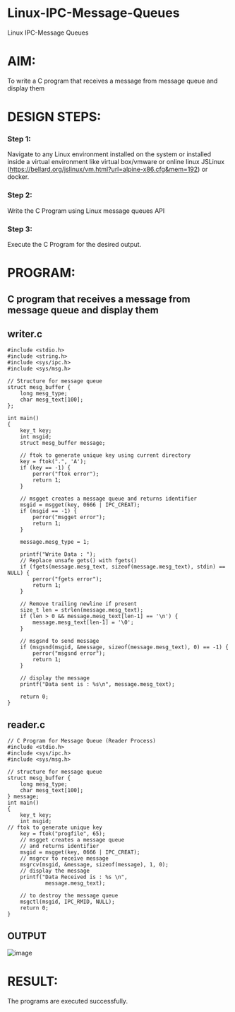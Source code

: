 # Linux-IPC-Message-Queues
Linux IPC-Message Queues

# AIM:
To write a C program that receives a message from message queue and display them

# DESIGN STEPS:

### Step 1:

Navigate to any Linux environment installed on the system or installed inside a virtual environment like virtual box/vmware or online linux JSLinux (https://bellard.org/jslinux/vm.html?url=alpine-x86.cfg&mem=192) or docker.

### Step 2:

Write the C Program using Linux message queues API 

### Step 3:

Execute the C Program for the desired output. 

# PROGRAM:

## C program that receives a message from message queue and display them

## writer.c
```
#include <stdio.h> 
#include <string.h>
#include <sys/ipc.h> 
#include <sys/msg.h> 

// Structure for message queue 
struct mesg_buffer { 
    long mesg_type; 
    char mesg_text[100]; 
}; 

int main() 
{ 
    key_t key; 
    int msgid; 
    struct mesg_buffer message;
    
    // ftok to generate unique key using current directory 
    key = ftok(".", 'A'); 
    if (key == -1) {
        perror("ftok error");
        return 1;
    }
    
    // msgget creates a message queue and returns identifier 
    msgid = msgget(key, 0666 | IPC_CREAT); 
    if (msgid == -1) {
        perror("msgget error");
        return 1;
    }
    
    message.mesg_type = 1; 
    
    printf("Write Data : "); 
    // Replace unsafe gets() with fgets()
    if (fgets(message.mesg_text, sizeof(message.mesg_text), stdin) == NULL) {
        perror("fgets error");
        return 1;
    }
    
    // Remove trailing newline if present
    size_t len = strlen(message.mesg_text);
    if (len > 0 && message.mesg_text[len-1] == '\n') {
        message.mesg_text[len-1] = '\0';
    }
    
    // msgsnd to send message 
    if (msgsnd(msgid, &message, sizeof(message.mesg_text), 0) == -1) {
        perror("msgsnd error");
        return 1;
    }
    
    // display the message 
    printf("Data sent is : %s\n", message.mesg_text); 
    
    return 0; 
}
```
## reader.c
```
// C Program for Message Queue (Reader Process)
#include <stdio.h>
#include <sys/ipc.h>
#include <sys/msg.h>

// structure for message queue
struct mesg_buffer {
	long mesg_type;
	char mesg_text[100];
} message;
int main()
{
	key_t key;
	int msgid;
// ftok to generate unique key
	key = ftok("progfile", 65);
	// msgget creates a message queue
	// and returns identifier
	msgid = msgget(key, 0666 | IPC_CREAT);
	// msgrcv to receive message
	msgrcv(msgid, &message, sizeof(message), 1, 0);
	// display the message
	printf("Data Received is : %s \n",
			message.mesg_text);

	// to destroy the message queue
	msgctl(msgid, IPC_RMID, NULL);
	return 0;
}
```


## OUTPUT
![image](https://github.com/user-attachments/assets/35c83809-59a0-4626-ac5a-fc9b937ed452)



# RESULT:
The programs are executed successfully.
